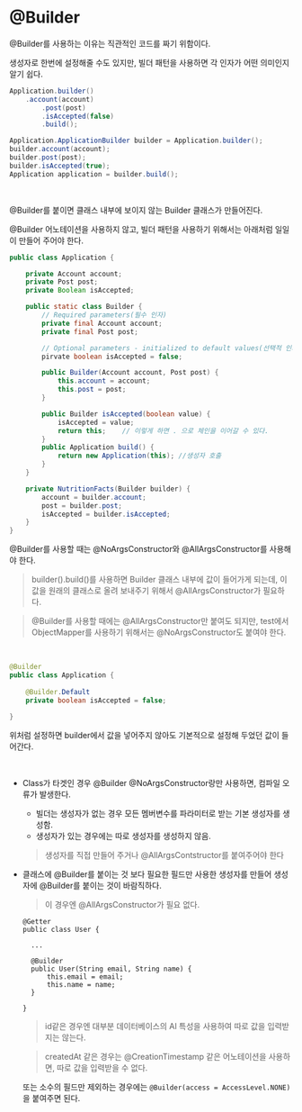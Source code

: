 # @Builder

@Builder를 사용하는 이유는 직관적인 코드를 짜기 위함이다.

생성자로 한번에 설정해줄 수도 있지만, 빌더 패턴을 사용하면 각 인자가 어떤 의미인지 알기 쉽다.

```java
Application.builder()
	.account(account)
    	.post(post)
    	.isAccepted(false)
    	.build();
```

```java
Application.ApplicationBuilder builder = Application.builder();
builder.account(account);
builder.post(post);
builder.isAccepted(true);
Application application = builder.build(); 
```

<br>

@Builder를 붙이면 클래스 내부에 보이지 않는 Builder 클래스가 만들어진다. 

@Builder 어노테이션을 사용하지 않고, 빌더 패턴을 사용하기 위해서는 아래처럼 일일이 만들어 주어야 한다.

```java
public class Application {

    private Account account;
    private Post post;
    private Boolean isAccepted;

    public static class Builder {
        // Required parameters(필수 인자)
        private final Account account;
        private final Post post;

        // Optional parameters - initialized to default values(선택적 인자는 기본값으로 초기화)
        pirvate boolean isAccepted = false;

        public Builder(Account account, Post post) {
            this.account = account;
            this.post = post;
        }

        public Builder isAccepted(boolean value) {
            isAccepted = value;
            return this;    // 이렇게 하면 . 으로 체인을 이어갈 수 있다.
        }
        public Application build() {
            return new Application(this); //생성자 호출
        }
    }

    private NutritionFacts(Builder builder) {
        account = builder.account;
        post = builder.post;
        isAccepted = builder.isAccepted;
    }
}
```

@Builder를 사용할 때는 @NoArgsConstructor와 @AllArgsConstructor를 사용해야 한다.

> builder().build()를 사용하면 Builder 클래스 내부에 값이 들어가게 되는데, 이 값을 원래의 클래스로 올려 보내주기 위해서 @AllArgsConstructor가 필요하다.

> @Builder를 사용할 때에는 @AllArgsConstructor만 붙여도 되지만, test에서 ObjectMapper를 사용하기 위해서는 @NoArgsConstructor도 붙여야 한다.

<br>

```java
@Builder
public class Application {
    
    @Builder.Default
    private boolean isAccepted = false;
    
}
```

위처럼 설정하면 builder에서 값을 넣어주지 않아도 기본적으로 설정해 두었던 값이 들어간다.

<br>

+ Class가 타겟인 경우 @Builder @NoArgsConstructor랑만 사용하면, 컴파일 오류가 발생한다.

  + 빌더는 생성자가 없는 경우 모든 멤버변수를 파라미터로 받는 기본 생성자를 생성함.
  + 생성자가 있는 경우에는 따로 생성자를 생성하지 않음.

  > 생성자를 직접 만들어 주거나 @AllArgsContstructor를 붙여주어야 한다

+ 클래스에 @Builder를 붙이는 것 보다 필요한 필드만 사용한 생성자를 만들어 생성자에 @Builder를 붙이는 것이 바람직하다.

  > 이 경우엔 @AllArgsConstructor가 필요 없다.
  
  ```
  @Getter
  public class User {
  	
  	...
  	
  	@Builder
  	public User(String email, String name) {
  		this.email = email;
  		this.name = name;
  	}
  
  }
  ```

  > id같은 경우엔 대부분 데이터베이스의 AI 특성을 사용하여 따로 값을 입력받지는 않는다. 
  
  > createdAt 같은 경우는 @CreationTimestamp 같은 어노테이션을 사용하면, 따로 값을 입력받을 수 없다.
  
  또는 소수의 필드만 제외하는 경우에는 `@Builder(access = AccessLevel.NONE)`을 붙여주면 된다.